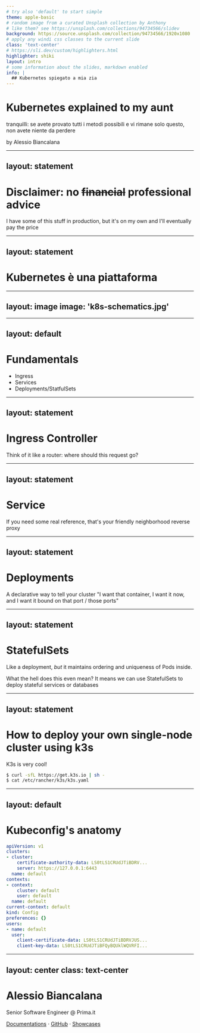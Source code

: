 ```yaml
---
# try also 'default' to start simple
theme: apple-basic
# random image from a curated Unsplash collection by Anthony
# like them? see https://unsplash.com/collections/94734566/slidev
background: https://source.unsplash.com/collection/94734566/1920x1080
# apply any windi css classes to the current slide
class: 'text-center'
# https://sli.dev/custom/highlighters.html
highlighter: shiki
layout: intro
# some information about the slides, markdown enabled
info: |
  ## Kubernetes spiegato a mia zia
---
```


# Kubernetes explained to my aunt

tranquilli: se avete provato tutti i metodi possibili e vi rimane solo questo, non avete niente da perdere

<div class="absolute bottom-10">
  <span class="font-700">
    by Alessio Biancalana
  </span>
</div>


---
layout: statement
---

# Disclaimer: no ~~financial~~ professional advice
I have some of this stuff in production, but it's on my own and I'll eventually pay the price


---
layout: statement
---

# Kubernetes è una piattaforma


---
layout: image
image: 'k8s-schematics.jpg'
---


---
layout: default
---
# Fundamentals

- Ingress
- Services
- Deployments/StatfulSets


---
layout: statement
---
# Ingress Controller
Think of it like a router: where should this request go?


---
layout: statement
---
# Service
If you need some real reference, that's your friendly neighborhood reverse proxy


---
layout: statement
---
# Deployments
A declarative way to tell your cluster "I want that container, I want it now, and I want it bound on that port / those ports"


---
layout: statement
---
# StatefulSets
Like a deployment, _but_ it maintains ordering and uniqueness of Pods inside.

What the hell does this even mean? It means we can use StatefulSets to deploy stateful services or databases


---
layout: statement
---
# How to deploy your own single-node cluster using k3s
K3s is very cool!

```sh
$ curl -sfL https://get.k3s.io | sh -
$ cat /etc/rancher/k3s/k3s.yaml
```

---
layout: default
---
# Kubeconfig's anatomy

```yaml
apiVersion: v1
clusters:
- cluster:
    certificate-authority-data: LS0tLS1CRUdJTiBDRV...
    server: https://127.0.0.1:6443
  name: default
contexts:
- context:
    cluster: default
    user: default
  name: default
current-context: default
kind: Config
preferences: {}
users:
- name: default
  user:
    client-certificate-data: LS0tLS1CRUdJTiBDRVJUS...
    client-key-data: LS0tLS1CRUdJTiBFQyBQUklWQVRFI...

```

---
layout: center
class: text-center
---

# Alessio Biancalana

Senior Software Engineer @ Prima.it

[Documentations](https://sli.dev) · [GitHub](https://github.com/slidevjs/slidev) · [Showcases](https://sli.dev/showcases.html)
